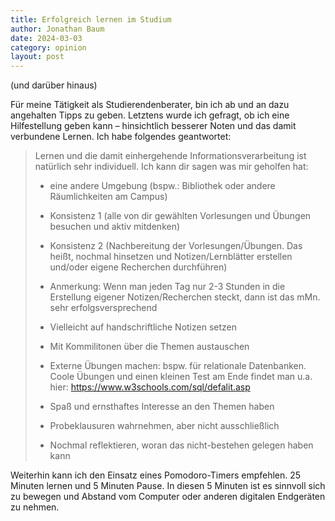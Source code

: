 ```yaml
---
title: Erfolgreich lernen im Studium
author: Jonathan Baum
date: 2024-03-03
category: opinion
layout: post
---
```


(und darüber hinaus)


Für meine Tätigkeit als Studierendenberater, bin ich ab und an dazu angehalten Tipps zu geben. Letztens wurde ich gefragt, ob ich eine Hilfestellung geben kann – hinsichtlich besserer Noten und das damit verbundene Lernen. Ich habe folgendes geantwortet:

> Lernen und die damit einhergehende Informationsverarbeitung ist natürlich sehr individuell. Ich kann dir sagen was mir geholfen hat:
> 
> *   eine andere Umgebung (bspw.: Bibliothek oder andere Räumlichkeiten am Campus)
> *   Konsistenz 1 (alle von dir gewählten Vorlesungen und Übungen besuchen und aktiv mitdenken)
> *   Konsistenz 2 (Nachbereitung der Vorlesungen/Übungen. Das heißt, nochmal hinsetzen und Notizen/Lernblätter erstellen und/oder eigene Recherchen durchführen)
> 
> *   Anmerkung: Wenn man jeden Tag nur 2-3 Stunden in die Erstellung eigener Notizen/Recherchen steckt, dann ist das mMn. sehr erfolgsversprechend
> *   Vielleicht auf handschriftliche Notizen setzen
> 
> *   Mit Kommilitonen über die Themen austauschen
> *   Externe Übungen machen: bspw. für relationale Datenbanken. Coole Übungen und einen kleinen Test am Ende findet man u.a. hier: https://www.w3schools.com/sql/defalit.asp
> *   Spaß und ernsthaftes Interesse an den Themen haben
> *   Probeklausuren wahrnehmen, aber nicht ausschließlich
> *   Nochmal reflektieren, woran das nicht-bestehen gelegen haben kann

Weiterhin kann ich den Einsatz eines Pomodoro-Timers empfehlen. 25 Minuten lernen und 5 Minuten Pause. In diesen 5 Minuten ist es sinnvoll sich zu bewegen und Abstand vom Computer oder anderen digitalen Endgeräten zu nehmen.
